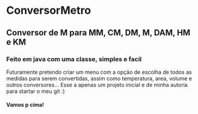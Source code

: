 # ConversorMetro
## Conversor de M para MM, CM, DM, M, DAM, HM e KM 
### Feito em java com uma classe, simples e facil
Futuramente pretendo criar um menu com a opção de escolha de todos as medidas para serem convertidas, assim como temperatura, area, volume e outros conversores... Esse a apenas um projeto inicial e de minha autoria para startar o meu git :) 

#### Vamos p cima!
